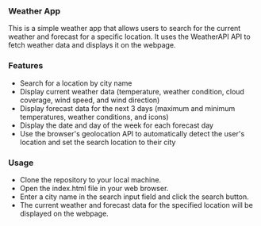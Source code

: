 ### Weather App

This is a simple weather app that allows users to search for the current weather and forecast for a specific location. It uses the WeatherAPI API to fetch weather data and displays it on the webpage.

### Features

- Search for a location by city name
- Display current weather data (temperature, weather condition, cloud coverage, wind speed, and wind direction)
- Display forecast data for the next 3 days (maximum and minimum temperatures, weather conditions, and icons)
- Display the date and day of the week for each forecast day
- Use the browser's geolocation API to automatically detect the user's location and set the search location to their city

### Usage

- Clone the repository to your local machine.
- Open the index.html file in your web browser.
- Enter a city name in the search input field and click the search button.
- The current weather and forecast data for the specified location will be displayed on the webpage.
